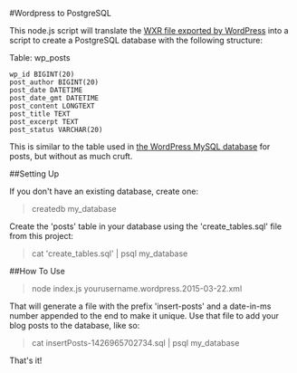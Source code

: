 #Wordpress to PostgreSQL

This node.js script will translate the
[WXR file exported by WordPress][wp-export] into a script to create a PostgreSQL
database with the following structure:

Table: wp_posts
```
wp_id BIGINT(20)
post_author BIGINT(20)
post_date DATETIME
post_date_gmt DATETIME
post_content LONGTEXT
post_title TEXT
post_excerpt TEXT
post_status VARCHAR(20)
```

This is similar to the table used in [the WordPress MySQL database][wp-db] for
posts, but without as much cruft.

[wp-export]: http://codex.wordpress.org/Tools_Export_Screen
[wp-db]: https://codex.wordpress.org/images/9/97/WP3.8-ERD.png

##Setting Up

If you don't have an existing database, create one:
> createdb my_database

Create the 'posts' table in your database using the 'create_tables.sql' file
from this project:
> cat 'create_tables.sql' | psql my_database

##How To Use

> node index.js yourusername.wordpress.2015-03-22.xml

That will generate a file with the prefix 'insert-posts' and a date-in-ms number
appended to the end to make it unique. Use that file to add your blog posts to
the database, like so:

> cat insertPosts-1426965702734.sql | psql my_database

That's it!
